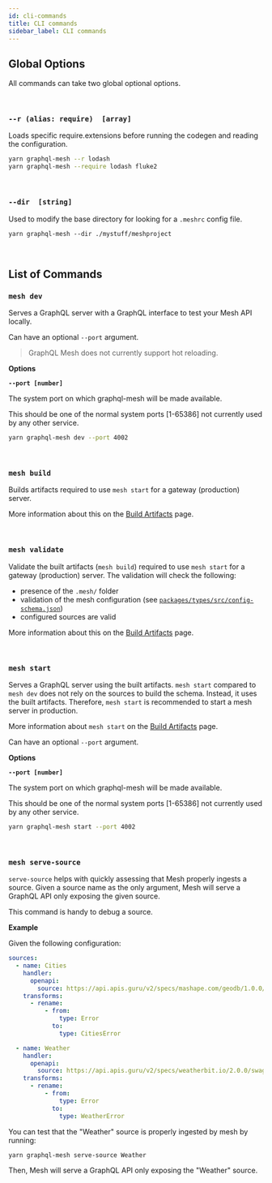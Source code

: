 ```yaml
---
id: cli-commands
title: CLI commands
sidebar_label: CLI commands
---
```



## Global Options

All commands can take two global optional options.

<p>
&nbsp;
</p>

###  `--r (alias: require)  [array]`

Loads specific require.extensions before running the codegen and reading the configuration.


```bash
yarn graphql-mesh --r lodash
yarn graphql-mesh --require lodash fluke2
```

<p>
&nbsp;
</p>

### `--dir  [string]`

Used to modify the base directory for looking for a `.meshrc` config file.

```
yarn graphql-mesh --dir ./mystuff/meshproject
```

<p>
&nbsp;
</p>


## List of Commands

### `mesh dev`

Serves a GraphQL server with a GraphQL interface to test your Mesh API locally.

Can have an optional `--port` argument.

> GraphQL Mesh does not currently support hot reloading.


**Options**

**`--port [number]`**

The system port on which graphql-mesh will be made available.

This should be one of the normal system ports [1-65386] not currently used by any other service.


```bash
yarn graphql-mesh dev --port 4002
```

<p>
&nbsp;
</p>



### `mesh build`

Builds artifacts required to use `mesh start` for a gateway (production) server.

More information about this on the [Build Artifacts](/docs/recipes/build-mesh-artifacts) page.

<p>
&nbsp;
</p>


### `mesh validate`

Validate the built artifacts (`mesh build`) required to use `mesh start` for a gateway (production) server.
The validation will check the following:
- presence of the `.mesh/` folder
- validation of the mesh configuration (see [`packages/types/src/config-schema.json`](https://github.com/Urigo/graphql-mesh/blob/master/packages/types/src/config-schema.json))
- configured sources are valid

More information about this on the [Build Artifacts](/docs/recipes/build-mesh-artifacts) page.

<p>
&nbsp;
</p>

### `mesh start`

Serves a GraphQL server using the built artifacts.
`mesh start` compared to `mesh dev` does not rely on the sources to build the schema.
Instead, it uses the built artifacts.
Therefore, `mesh start` is recommended to start a mesh server in production.

More information about `mesh start` on the [Build Artifacts](/docs/recipes/build-mesh-artifacts) page.

Can have an optional `--port` argument.

**Options**

**`--port [number]`**

The system port on which graphql-mesh will be made available.

This should be one of the normal system ports [1-65386] not currently used by any other service.


```bash
yarn graphql-mesh start --port 4002
```

<p>
&nbsp;
</p>

### `mesh serve-source`

`serve-source` helps with quickly assessing that Mesh properly ingests a source.
Given a source name as the only argument, Mesh will serve a GraphQL API only exposing the given source.

This command is handy to debug a source.

**Example**

Given the following configuration:

```yaml
sources:
  - name: Cities
    handler:
      openapi:
        source: https://api.apis.guru/v2/specs/mashape.com/geodb/1.0.0/swagger.json
    transforms:
      - rename:
          - from:
              type: Error
            to:
              type: CitiesError

  - name: Weather
    handler:
      openapi:
        source: https://api.apis.guru/v2/specs/weatherbit.io/2.0.0/swagger.json
    transforms:
      - rename:
          - from:
              type: Error
            to:
              type: WeatherError
```

You can test that the "Weather" source is properly ingested by mesh by running:

```bash
yarn graphql-mesh serve-source Weather
```

Then, Mesh will serve a GraphQL API only exposing the "Weather" source.

<p>
&nbsp;
</p>
